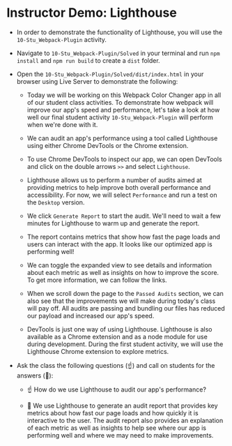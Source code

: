 # Instructor Demo: Lighthouse

* In order to demonstrate the functionality of Lighthouse, you will use the `10-Stu_Webpack-Plugin` activity.

* Navigate to `10-Stu_Webpack-Plugin/Solved` in your terminal and run `npm install` and `npm run build` to create a `dist` folder.

* Open the `10-Stu_Webpack-Plugin/Solved/dist/index.html` in your browser using Live Server to demonstrate the following:

  * Today we will be working on this Webpack Color Changer app in all of our student class activities. To demonstrate how webpack will improve our app's speed and performance, let's take a look at how well our final student activity `10-Stu_Webpack-Plugin` will perform when we're done with it.

  * We can audit an app's performance using a tool called Lighthouse using either Chrome DevTools or the Chrome extension.

  * To use Chrome DevTools to inspect our app, we can open DevTools and click on the double arrows `>>` and select `Lighthouse`.

  * Lighthouse allows us to perform a number of audits aimed at providing metrics to help improve both overall performance and accessibility. For now, we will select `Performance` and run a test on the `Desktop` version.

  * We click `Generate Report` to start the audit. We'll need to wait a few minutes for Lighthouse to warm up and generate the report.

  * The report contains metrics that show how fast the page loads and users can interact with the app. It looks like our optimized app is performing well!

  * We can toggle the expanded view to see details and information about each metric as well as insights on how to improve the score. To get more information, we can follow the links.

  * When we scroll down the page to the `Passed Audits` section, we can also see that the improvements we will make during today's class will pay off. All audits are passing and bundling our files has reduced our payload and increased our app's speed.

  * DevTools is just one way of using Lighthouse. Lighthouse is also available as a Chrome extension and as a node module for use during development. During the first student activity, we will use the Lighthouse Chrome extension to explore metrics.

* Ask the class the following questions (☝️) and call on students for the answers (🙋):

  * ☝️ How do we use Lighthouse to audit our app's performance?

  * 🙋 We use Lighthouse to generate an audit report that provides key metrics about how fast our page loads and how quickly it is interactive to the user. The audit report also provides an explanation of each metric as well as insights to help see where our app is performing well and where we may need to make improvements.

<!-- NOTES: 
- Lighthouse > allows us to guage the performance of an app.

 -->